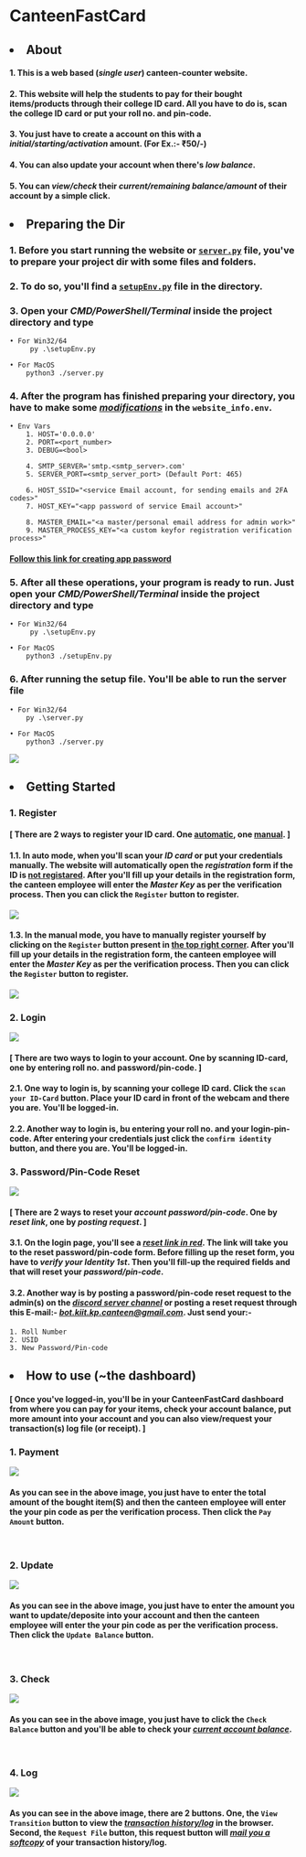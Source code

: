 # CanteenFastCard

## <li>About</li>

#### 1. This is a web based (<i>single user</i>) canteen-counter website.

#### 2. This website will help the students to pay for their bought items/products through their college ID card. All you have to do is, scan the <b>college ID card</b> or put your <b>roll no.</b> and <b>pin-code</b>.

#### 3. You just have to create a account on this with a <b><i>initial/starting/activation</i></b> amount. (For Ex.:- ₹50/-)

#### 4. You can also update your account when there's <b><i>low balance</i></b>.

#### 5. You can <b><i>view/check</i></b> their <b><i>current/remaining balance/amount</i></b> of their account by a simple click.


## <li>Preparing the Dir</li>

### 1. Before you start running the website or [`server.py`](https://github.com/bunny-k28/CanteenFastCard/blob/master/server.py) file, you've to prepare your project dir with some files and folders.

### 2. To do so, you'll find a [`setupEnv.py`](https://github.com/bunny-k28/CanteenFastCard/blob/master/setupEnv.py) file in the directory.

### 3. Open your <b><i>CMD/PowerShell/Terminal</i></b> inside the project directory and type 
    • For Win32/64
         py .\setupEnv.py
    
    • For MacOS
        python3 ./server.py

### 4. After the program has finished preparing your directory, you have to make some <i><u>modifications</u></i> in the `website_info.env`.
    • Env Vars
        1. HOST='0.0.0.0'
        2. PORT=<port_number>
        3. DEBUG=<bool>

        4. SMTP_SERVER='smtp.<smtp_server>.com'
        5. SERVER_PORT=<smtp_server_port> (Default Port: 465)

        6. HOST_SSID="<service Email account, for sending emails and 2FA codes>"
        7. HOST_KEY="<app password of service Email account>"

        8. MASTER_EMAIL="<a master/personal email address for admin work>"
        9. MASTER_PROCESS_KEY="<a custom keyfor registration verification process>"
#### [Follow this link for creating app password](https://myaccount.google.com/apppasswords?)

### 5. After all these operations, your program is ready to run. Just open your <b><i>CMD/PowerShell/Terminal</i></b> inside the project directory and type
    • For Win32/64
         py .\setupEnv.py

    • For MacOS
        python3 ./setupEnv.py

### 6. After running the setup file. You'll be able to run the server file
    • For Win32/64
        py .\server.py

    • For MacOS
        python3 ./server.py

![](CFC/site/static/images/terminal.jpg)
<br>

## <li>Getting Started</li>

### 1. Register

#### [ There are 2 ways to register your ID card. One <u>automatic</u>, one <u>manual</u>. ]

#### 1.1. In auto mode, when you'll scan your <b><i>ID card</i></b> or put your credentials manually. The website will automatically open the  <b><i>registration</i></b> form if the ID is <u><b>not registared</b></u>. After you'll fill up your details in the registration form, the canteen employee will enter the <b><i>Master Key</i></b> as per the verification process. Then you can click the `Register` button to register.
![](CFC/site/static/images/auto_register.jpg)
<br>

#### 1.3. In the manual mode, you have to manually register yourself by clicking on the `Register` button present in <u><b>the top right corner</b></u>. After you'll fill up your details in the registration form, the canteen employee will enter the <b><i>Master Key</i></b> as per the verification process. Then you can click the `Register` button to register.
![](CFC/site/static/images/manual_register.jpg)
<br>

### 2. Login
![](CFC/site/static/images/login.jpg)

#### [ There are two ways to login to your account. One by <b>scanning ID-card</b>, one by entering <b>roll no.</b> and <b>password/pin-code</b>. ]

#### 2.1. One way to login is, by scanning your college ID card. Click the `scan your ID-Card` button. Place your ID card in front of the webcam and there you are. You'll be logged-in.

#### 2.2. Another way to login is, bu entering your roll no. and your login-pin-code. After entering your credentials just click the `confirm identity` button, and there you are. You'll be logged-in.


### 3. Password/Pin-Code Reset
![](CFC/site/static/images/pin-reset.jpg)

#### [ There are 2 ways to <b>reset</b> your <b><i>account password/pin-code</i></b>. One by <b><i>reset link</i></b>, one by <i><b>posting request</i></b>. ]

#### 3.1. On the <b>login page</b>, you'll see a <b><i><u>reset link in red</u></i></b>. The link will take you to the <b>reset password/pin-code form</b>. Before filling up the reset form, you have to <b><i>verify your Identity 1st</i></b>. Then you'll fill-up the <b>required fields</b> and that will reset your <b><i>password/pin-code</i></b>.

#### 3.2. Another way is by <b>posting</b> a password/pin-code <b>reset request</b> to the admin(s) on the <u><b><i><a href="https://discord.gg/QqkD5n6Z/c2wEPdhD5J">discord server channel</a></i></b></u> or <b>posting a reset request</b> through this <b>E-mail</b>:- <u><b><i>bot.kiit.kp.canteen@gmail.com</i></b></u>. Just send your:-
    1. Roll Number
    2. USID
    3. New Password/Pin-code


## <li>How to use (~the dashboard)</li>

#### [ Once you've logged-in, you'll be in your CanteenFastCard dashboard from where you can pay for your items, check your account balance, put more amount into your account and you can also view/request your transaction(s) log file (or receipt). ]

### 1. Payment
![](CFC/site/static/images/pay.jpg)
#### As you can see in the above image, you just have to enter the <b>total amount</b> of the bought item(S) and then the canteen employee will enter the your pin code as per the verification process. Then click the `Pay Amount` button.
<br>

### 2. Update
![](CFC/site/static/images/update.jpg)
#### As you can see in the above image, you just have to enter the amount you want to update/deposite into your account and then the canteen employee will enter the your pin code as per the verification process. Then click the `Update Balance` button.
<br>

### 3. Check
![](CFC/site/static/images/check.jpg)
#### As you can see in the above image, you just have to click the `Check Balance` button and you'll be able to check your <i><u>current account balance</u></i>.
<br>

### 4. Log
![](CFC/site/static/images/log.jpg)
#### As you can see in the above image, there are 2 buttons. One, the `View Transition` button to view the <i><u>transaction history/log</u></i> in the browser. Second, the `Request File` button, this request button will <i><u>mail you a softcopy</u></i>  of your transaction history/log.
<br>
